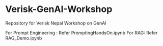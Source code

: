 # Verisk-GenAI-Workshop
Repository for Verisk Nepal  Workshop on GenAI

For Prompt Engineering : Refer PromptingHandsOn.ipynb
For RAG: Refer RAG_Demo.ipynb
